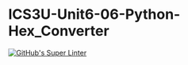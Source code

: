 # ICS3U-Unit6-06-Python-Hex_Converter

[![GitHub's Super Linter](https://github.com/Rodas-Nega1/ICS3U-Unit6-06-Python-Hex_Converter/workflows/GitHub's%20Super%20Linter/badge.svg)](https://github.com/Rodas-Nega1/ICS3U-Unit6-06-Python-Hex_Converter/actions)
